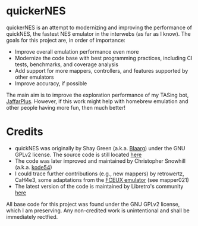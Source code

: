 quickerNES
============

quickerNES is an attempt to modernizing and improving the performance of quickNES, the fastest NES emulator in the interwebs (as far as I know). The goals for this project are, in order of importance:

- Improve overall emulation performance even more
- Modernize the code base with best programming practices, including CI tests, benchmarks, and coverage analysis
- Add support for more mappers, controllers, and features supported by other emulators
- Improve accuracy, if possible

The main aim is to improve the exploration performance of my TASing bot, [JaffarPlus](https://github.com/SergioMartin86/jaffarPlus). However, if this work might help with homebrew emulation and other people having more fun, then much better!

Credits
=========

- quickNES was originally by Shay Green (a.k.a. [Blaarg](http://www.slack.net/~ant/)) under the GNU GPLv2 license. The source code is still located [here](https://github.com/kode54/QuickNES) 
- The code was later improved and maintained by Christopher Snowhill (a.k.a. [kode54](https://kode54.net/))
- I could trace further contributions (e.g., new mappers) by retrowertz, CaH4e3, some adaptations from the [FCEUX emulator](https://github.com/TASEmulators/fceux) (see mapper021)
- The latest version of the code is maintained by Libretro's community [here](https://github.com/libretro/QuickNES_Core)

All base code for this project was found under the GNU GPLv2 license, which I am preserving. Any non-credited work is unintentional and shall be immediately rectfied.

